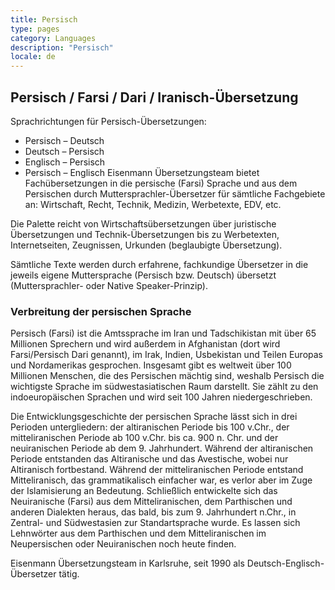 ```yaml
---
title: Persisch
type: pages
category: Languages
description: "Persisch"
locale: de
---
```

## Persisch / Farsi / Dari / Iranisch-Übersetzung
Sprachrichtungen für Persisch-Übersetzungen:
- Persisch – Deutsch
- Deutsch – Persisch
- Englisch – Persisch
- Persisch – Englisch
Eisenmann Übersetzungsteam bietet Fachübersetzungen in die persische (Farsi) Sprache und aus dem Persischen durch Muttersprachler-Übersetzer für sämtliche Fachgebiete an: Wirtschaft, Recht, Technik, Medizin, Werbetexte, EDV, etc.

Die Palette reicht von Wirtschaftsübersetzungen über juristische Übersetzungen und Technik-Übersetzungen bis zu Werbetexten, Internetseiten, Zeugnissen, Urkunden (beglaubigte Übersetzung).

Sämtliche Texte werden durch erfahrene, fachkundige Übersetzer in die jeweils eigene Muttersprache (Persisch bzw. Deutsch) übersetzt  (Muttersprachler- oder Native Speaker-Prinzip).

### Verbreitung der persischen Sprache
Persisch (Farsi) ist die Amtssprache im Iran und Tadschikistan mit über 65 Millionen Sprechern und wird außerdem in Afghanistan (dort wird Farsi/Persisch Dari genannt), im Irak, Indien, Usbekistan und Teilen Europas und Nordamerikas gesprochen. Insgesamt gibt es weltweit über 100 Millionen Menschen, die des Persischen mächtig sind, weshalb Persisch die wichtigste Sprache im südwestasiatischen Raum darstellt. Sie zählt zu den indoeuropäischen Sprachen und wird seit 100 Jahren niedergeschrieben.

Die Entwicklungsgeschichte der persischen Sprache lässt sich in drei Perioden untergliedern: der altiranischen Periode bis 100 v.Chr., der mitteliranischen Periode ab 100 v.Chr. bis ca. 900 n. Chr. und der neuiranischen Periode ab dem 9. Jahrhundert. Während der altiranischen Periode entstanden das Altiranische und das Avestische, wobei nur Altiranisch fortbestand. Während der mitteliranischen Periode entstand Mitteliranisch, das grammatikalisch einfacher war, es verlor aber im Zuge der Islamisierung an Bedeutung. Schließlich entwickelte sich das Neuiranische (Farsi) aus dem Mitteliranischen, dem Parthischen und anderen Dialekten heraus, das bald, bis zum 9. Jahrhundert n.Chr., in Zentral- und Südwestasien zur Standartsprache wurde. Es lassen sich Lehnwörter aus dem Parthischen und dem Mitteliranischen im Neupersischen oder Neuiranischen noch heute finden.

 
Eisenmann Übersetzungsteam in Karlsruhe, seit 1990 als Deutsch-Englisch-Übersetzer tätig.
